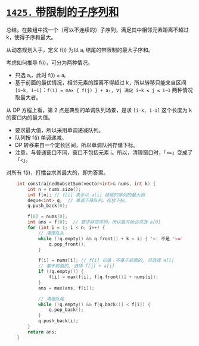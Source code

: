 # [`1425.` 带限制的子序列和](https://leetcode.cn/problems/constrained-subsequence-sum)

总结，在数组中找一个（可以不连续的）子序列，满足其中相邻元素距离不超过 k，使得子序和最大。

从动态规划入手，定义 f(i) 为以 aᵢ 结尾的带限制的最大子序和。

考虑如何推导 f(i)，可分为两种情况。
- 只选 aᵢ，此时 f(i) = aᵢ
- 基于前面的最优情况，相邻元素的距离不得超过 k，所以转移只能来自区间 `[i−k, i−1]`：`f(i) = max { f(j) } + aᵢ, ∀j 满足 i−k ≤ j ≤ i−1`
两种情况取最大者。

从 DP 方程上看，第 2 点是典型的单调队列场景，是求 `[i-k, i-1]` 这个长度为 k 的窗口内的最大值。
- 要求最大值，所以采用单调递减队列。
- 队列按 f(i) 单调递减。
- DP 转移来自一个定长区间，所以单调队列存储下标。
- 注意，与普通窗口不同，窗口不包括元素 i。所以，清理窗口时，「`<=`」变成了「`<`」。

对所有 f(i)，打擂台求其最大的，即为答案。

```cpp
    int constrainedSubsetSum(vector<int>& nums, int k) {
        int n = nums.size();
        int f[n]; // f[i] 表示以 a[i] 结尾的序列的最大和
        deque<int> q;  // 单调下降队列。存放下标。
        q.push_back(0);

        f[0] = nums[0];
        int ans = f[0];  // 要求非空序列，所以最开始必须选 a[0]
        for (int i = 1; i < n; i++) {
            // 清理队头
            while (!q.empty() && q.front() + k < i) { '<' 不是 '<='
                q.pop_front();
            }

            f[i] = nums[i]; // f[i] 初值：不基于前面的, 只选择 a[i]
            // 基于前面的, 选择 f[j] + a[i]
            if (!q.empty()) {
                f[i] = max(f[i], f[q.front()] + nums[i]);
            }
            ans = max(ans, f[i]);

            // 清理队尾
            while (!q.empty() && f[q.back()] < f[i]) {
                q.pop_back();
            }
            q.push_back(i);
        }
        return ans;
    }
```
